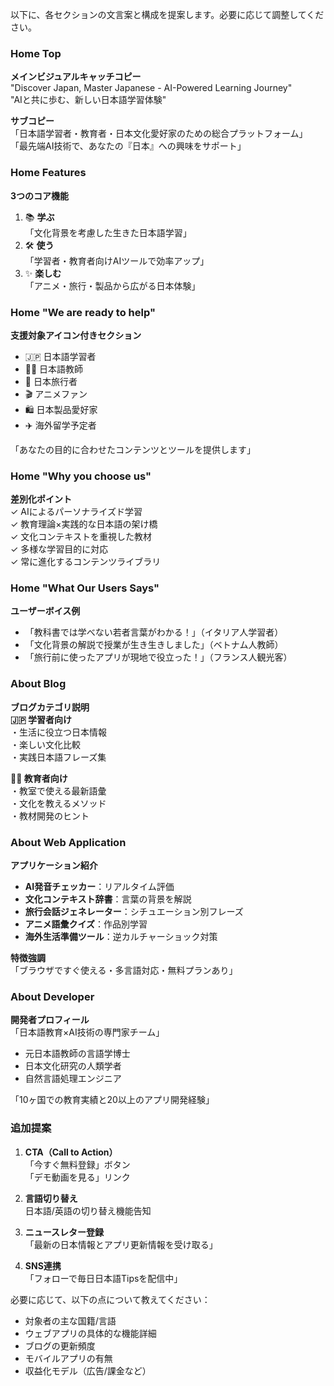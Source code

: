 以下に、各セクションの文言案と構成を提案します。必要に応じて調整してください。

### Home Top
**メインビジュアルキャッチコピー**  
"Discover Japan, Master Japanese - AI-Powered Learning Journey"  
"AIと共に歩む、新しい日本語学習体験"  

**サブコピー**  
「日本語学習者・教育者・日本文化愛好家のための総合プラットフォーム」  
「最先端AI技術で、あなたの『日本』への興味をサポート」

### Home Features
**3つのコア機能**  
1. 📚 **学ぶ**  
   「文化背景を考慮した生きた日本語学習」  
2. 🛠️ **使う**  
   「学習者・教育者向けAIツールで効率アップ」  
3. ✨ **楽しむ**  
   「アニメ・旅行・製品から広がる日本体験」

### Home "We are ready to help"
**支援対象アイコン付きセクション**  
- 🇯🇵 日本語学習者  
- 👩🏫 日本語教師  
- 🎌 日本旅行者  
- 🎬 アニメファン  
- 🛍️ 日本製品愛好家  
- ✈️ 海外留学予定者  

「あなたの目的に合わせたコンテンツとツールを提供します」

### Home "Why you choose us"
**差別化ポイント**  
✓ AIによるパーソナライズド学習  
✓ 教育理論×実践的な日本語の架け橋  
✓ 文化コンテキストを重視した教材  
✓ 多様な学習目的に対応  
✓ 常に進化するコンテンツライブラリ  

### Home "What Our Users Says"
**ユーザーボイス例**  
- 「教科書では学べない若者言葉がわかる！」（イタリア人学習者）  
- 「文化背景の解説で授業が生き生きしました」（ベトナム人教師）  
- 「旅行前に使ったアプリが現地で役立った！」（フランス人観光客）  

### About Blog
**ブログカテゴリ説明**  
**🇯🇵 学習者向け**  
・生活に役立つ日本情報  
・楽しい文化比較  
・実践日本語フレーズ集  

**👨🏫 教育者向け**  
・教室で使える最新語彙  
・文化を教えるメソッド  
・教材開発のヒント  

### About Web Application
**アプリケーション紹介**  
- **AI発音チェッカー**：リアルタイム評価  
- **文化コンテキスト辞書**：言葉の背景を解説  
- **旅行会話ジェネレーター**：シチュエーション別フレーズ  
- **アニメ語彙クイズ**：作品別学習  
- **海外生活準備ツール**：逆カルチャーショック対策  

**特徴強調**  
「ブラウザですぐ使える・多言語対応・無料プランあり」

### About Developer
**開発者プロフィール**  
「日本語教育×AI技術の専門家チーム」  
- 元日本語教師の言語学博士  
- 日本文化研究の人類学者  
- 自然言語処理エンジニア  

「10ヶ国での教育実績と20以上のアプリ開発経験」

### 追加提案
1. **CTA（Call to Action）**  
   「今すぐ無料登録」ボタン  
   「デモ動画を見る」リンク  

2. **言語切り替え**  
   日本語/英語の切り替え機能告知  

3. **ニュースレター登録**  
   「最新の日本情報とアプリ更新情報を受け取る」  

4. **SNS連携**  
   「フォローで毎日日本語Tipsを配信中」  

必要に応じて、以下の点について教えてください：
- 対象者の主な国籍/言語
- ウェブアプリの具体的な機能詳細
- ブログの更新頻度
- モバイルアプリの有無
- 収益化モデル（広告/課金など）